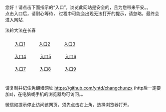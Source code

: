 您好！请点击下面指示的“入口”，浏览此网站是安全的，且为您带来平安。。 <br/>
点击入口后，请耐心等待， 过程中可能会出现无法打开的提示，请忽略，最终会进入网站. </br>

法轮大法在长春<br/>
<div style="padding:10px"><a style="margin:20px" target="_blank" href="https://dr4vtenjf2le3.cloudfront.net/2Qpsp?clajfjo" id="ccLink1" rel="nofollow">入口1</a> <a target="_blank" style="margin:20px" href="https://d2i2mawtyb1ljt.cloudfront.net/2Qpsp?lyzitptl" id="ccLink2" rel="nofollow">入口2</a> <a style="margin:20px" target="_blank" href="https://d2pv4bp363w34t.cloudfront.net/2Qpsp?saxxacj" id="ccLink3" rel="nofollow">入口3</a></div>

<div style="padding:10px" ><a style="margin:20px" target="_blank" href="https://dr4vtenjf2le3.cloudfront.net/2Qpsp?clajfjo" id="ccLink4" rel="nofollow">入口4</a> <a style="margin:20px" href="https://d2i2mawtyb1ljt.cloudfront.net/2Qpsp?lyzitptl" target="_blank" id="ccLink5" rel="nofollow">入口5</a> <a style="margin:20px" href="https://d2pv4bp363w34t.cloudfront.net/2Qpsp?saxxacj" target="_blank" id="ccLink6" rel="nofollow">入口6</a></div>

<div style="padding:10px"><a style="margin:20px" target="_blank" href="https://dr4vtenjf2le3.cloudfront.net/2Qpsp?clajfjo" id="ccLink7" rel="nofollow">入口7</a> <a style="margin:20px" href="https://d2i2mawtyb1ljt.cloudfront.net/2Qpsp?lyzitptl" target="_blank" id="ccLink8" rel="nofollow">入口8</a> <a style="margin:20px" target="_blank" href="https://d2pv4bp363w34t.cloudfront.net/2Qpsp?saxxacj" id="ccLink9" rel="nofollow">入口9</a></div>

<br/>



请复制并记住免翻墙网址 https://github.com/yntd/changchunzx (http后一定要加s)，在电脑或手机的浏览器均可访问。。<br/>

微信如提示停止访问该网页，须先点击右上角，选择浏览器打开。
